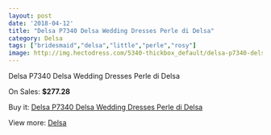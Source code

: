 ```yaml
---
layout: post
date: '2018-04-12'
title: "Delsa P7340 Delsa Wedding Dresses Perle di Delsa"
category: Delsa
tags: ["bridesmaid","delsa","little","perle","rosy"]
image: http://img.hectodress.com/5340-thickbox_default/delsa-p7340-delsa-wedding-dresses-perle-di-delsa.jpg
---
```

Delsa P7340 Delsa Wedding Dresses Perle di Delsa

On Sales: **$277.28**
<a href="https://www.hectodress.com/delsa/2692-delsa-p7340-delsa-wedding-dresses-perle-di-delsa.html"><amp-img layout="responsive" width="600" height="600" src="//img.hectodress.com/5340-thickbox_default/delsa-p7340-delsa-wedding-dresses-perle-di-delsa.jpg" alt="Delsa P7340 Delsa Wedding Dresses Perle di Delsa 0" /></a>

Buy it: [Delsa P7340 Delsa Wedding Dresses Perle di Delsa](https://www.hectodress.com/delsa/2692-delsa-p7340-delsa-wedding-dresses-perle-di-delsa.html "Delsa P7340 Delsa Wedding Dresses Perle di Delsa")

View more: [Delsa](https://www.hectodress.com/46-delsa "Delsa")